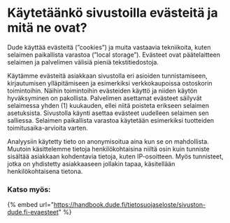 # Käytetäänkö sivustoilla evästeitä ja mitä ne ovat?

Dude käyttää evästeitä (”cookies”) ja muita vastaavia tekniikoita, kuten selaimen paikallista varastoa (”local storage”). Evästeet ovat päätelaitteen selaimen ja palvelimen välisiä pieniä tekstitiedostoja.

Käytämme evästeitä asiakkaan sivustolla eri asioiden tunnistamiseen, kirjautumisen ylläpitämiseen ja esimerkiksi verkkokaupoissa ostoskorin toimintoihin. Näihin toimintoihin evästeiden käyttö ja niiden käytön hyväksyminen on pakollista. Palvelimen asettamat evästeet säilyvät selaimessa yhden (1) kuukauden, ellei niitä poisteta erikseen selaimen asetuksista. Sivustolla käynti asettaa evästeet uudelleen selaimen sen salliessa. Selaimen paikallista varastoa käytetään esimerkiksi tuotteiden toimitusaika-arvioita varten.

Analyysiin käytetty tieto on anonymisoitua aina kun se on mahdollista. Muutoin käsittelemme tietoja henkilökohtaisina niiltä osin kuin tunniste sisältää asiakkaan kohdentavia tietoja, kuten IP-osoitteen. Myös tunnisteet, jotka on yhdistetty asiakkaaseen jollakin tapaa, käsitellään henkilökohtaisena tietona.

### Katso myös:

{% embed url="https://handbook.dude.fi/tietosuojaseloste/sivuston-dude.fi-evaesteet" %}
